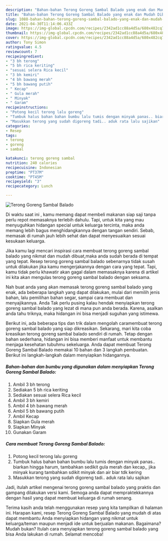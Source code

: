 ```yaml
---
description: "Bahan-bahan Terong Goreng Sambal Balado yang enak dan Mudah Dibuat"
title: "Bahan-bahan Terong Goreng Sambal Balado yang enak dan Mudah Dibuat"
slug: 1088-bahan-bahan-terong-goreng-sambal-balado-yang-enak-dan-mudah-dibuat
date: 2021-04-30T11:14:06.433Z
image: https://img-global.cpcdn.com/recipes/2342ad1cc88a4d5a/680x482cq70/terong-goreng-sambal-balado-foto-resep-utama.jpg
thumbnail: https://img-global.cpcdn.com/recipes/2342ad1cc88a4d5a/680x482cq70/terong-goreng-sambal-balado-foto-resep-utama.jpg
cover: https://img-global.cpcdn.com/recipes/2342ad1cc88a4d5a/680x482cq70/terong-goreng-sambal-balado-foto-resep-utama.jpg
author: Tony Simon
ratingvalue: 4.5
reviewcount: 7
recipeingredient:
- "3 bh terong"
- "5 bh rica keriting"
- "sesuai selera Rica kecil"
- "3 bh kemiri"
- "4 bh bawang merah"
- "5 bh bawang putih"
- " Kecap"
- " Gula merah"
- " Minyak"
- " Garam"
recipeinstructions:
- "Potong kecil terong lalu goreng"
- "Tumbuk halus bahan bahan bumbu lalu tumis dengan minyak panas.. biarkan hingga harum, tambahkan sedikit gula merah dan kecap,, jika minyak kurang tambahkan sdikit minyak dan air biar tdk kering"
- "Masukkan terong yang sudah digoreng tadi.. aduk rata lalu sajikan"
categories:
- Resep
tags:
- terong
- goreng
- sambal

katakunci: terong goreng sambal 
nutrition: 240 calories
recipecuisine: Indonesian
preptime: "PT37M"
cooktime: "PT45M"
recipeyield: "3"
recipecategory: Lunch

---
```



![Terong Goreng Sambal Balado](https://img-global.cpcdn.com/recipes/2342ad1cc88a4d5a/680x482cq70/terong-goreng-sambal-balado-foto-resep-utama.jpg)

Di waktu  saat ini , kamu memang dapat membeli makanan siap saji tanpa perlu repot memasaknya terlebih dahulu. Tapi, untuk kita yang mau menyuguhkan hidangan special untuk keluarga tercinta, maka anda memang lebih bagus menghidangkannya dengan tangan sendiri. Sebab, memasak di rumah jauh lebih sehat dan dapat menyesuaikan sesuai kesukaan keluarga.

Jika kamu lagi mencari inspirasi cara membuat terong goreng sambal balado yang nikmat dan mudah dibuat,maka anda sudah berada di tempat yang tepat. Resep terong goreng sambal balado  sebenarnya tidak susah untuk dilakukan jika kamu mengerjakannya dengan cara yang tepat. Tapi, kamu tidak perlu khawatir akan gagal dalam memasaknya 
karena di artikel ini kita akan mengulas terong goreng sambal balado dengan seksama.  



Nah buat anda yang akan memasak terong goreng sambal balado yang enak, ada beberapa langkah yang dapat dilakukan, mulai dari memilih jenis bahan, lalu pemilihan bahan segar, sampai cara membuat dan menyajikannya. Anda Tak perlu pusing kalau hendak menyiapkan terong goreng sambal balado yang lezat di mana pun anda berada. Karena, asalkan anda  tahu triknya, maka hidangan ini bisa menjadi suguhan yang istimewa.

Berikut ini, ada beberapa tips dan trik dalam mengolah caramembuat terong goreng sambal balado yang siap dikreasikan. Sekarang, mari kita coba kreasikan terong goreng sambal balado sendiri di rumah. Tetap dengan bahan sederhana, hidangan ini bisa memberi manfaat untuk membantu menjaga kesehatan tubuhmu sekeluarga. Anda dapat membuat Terong Goreng Sambal Balado memakai 10 bahan dan 3 langkah pembuatan. Berikut ini langkah-langkah dalam menyiapkan hidangannya.

<!--inarticleads1-->

##### Bahan-bahan dan bumbu yang digunakan dalam menyiapkan Terong Goreng Sambal Balado:

1. Ambil 3 bh terong
1. Sediakan 5 bh rica keriting
1. Sediakan sesuai selera Rica kecil
1. Ambil 3 bh kemiri
1. Ambil 4 bh bawang merah
1. Ambil 5 bh bawang putih
1. Ambil  Kecap
1. Siapkan  Gula merah
1. Siapkan  Minyak
1. Gunakan  Garam




<!--inarticleads2-->

##### Cara membuat Terong Goreng Sambal Balado:

1. Potong kecil terong lalu goreng
1. Tumbuk halus bahan bahan bumbu lalu tumis dengan minyak panas.. biarkan hingga harum, tambahkan sedikit gula merah dan kecap,, jika minyak kurang tambahkan sdikit minyak dan air biar tdk kering
1. Masukkan terong yang sudah digoreng tadi.. aduk rata lalu sajikan




Jadi, itulah artikel mengenai  terong goreng sambal balado  yang praktis dan gampang dilakukan versi kami. Semoga anda dapat mempraktekkannya dengan hasil yang dapat membuat keluarga di rumah senang. 

Terima kasih anda telah menggunakan resep yang kita tampilkan di halaman ini. Harapan kami, resep  Terong Goreng Sambal Balado yang mudah di atas dapat membantu Anda menyiapkan hidangan yang nikmat untuk keluarga/teman maupun menjadi ide untuk berjualan makanan. Bagaimana? Mudah bukan? Itulah cara menyiapkan terong goreng sambal balado yang bisa Anda lakukan di rumah. Selamat mencoba!

